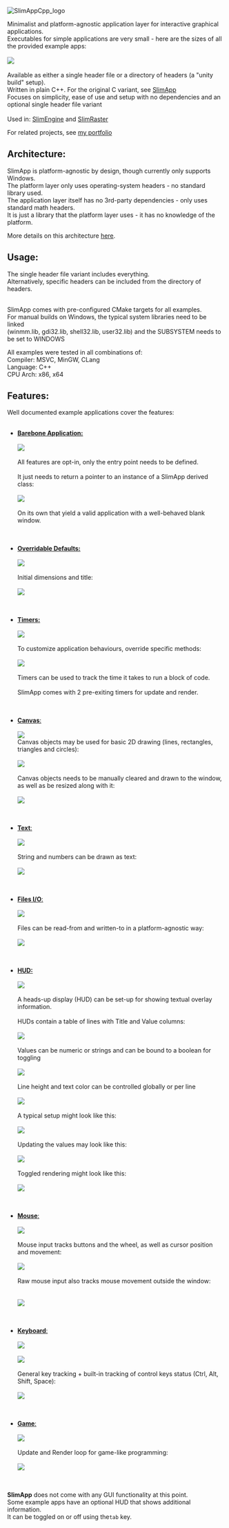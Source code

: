 <img src="SlimAppCpp_logo.png" alt="SlimAppCpp_logo"><br>

Minimalist and platform-agnostic application layer for interactive graphical applications.<br>
Executables for simple applications are very small - here are the sizes of all the provided example apps:<br><br>
<img src="src/examples/executables.png"><br><br>
Available as either a single header file or a directory of headers (a "unity build" setup).<br>
Written in plain C++. For the original C variant, see [SlimApp](https://github.com/HardCoreCodin/SlimApp)<br>
Focuses on simplicity, ease of use and setup with no dependencies and an optional single header file variant<br>
<br>
Used in: [SlimEngine](https://github.com/HardCoreCodin/SlimEngineCpp) and [SlimRaster](https://github.com/HardCoreCodin/SlimRasterCpp) <br>

For related projects, see [my portfolio](https://hardcorecodin.com/portfolio)

Architecture:
-
SlimApp is platform-agnostic by design, though currently only supports Windows.<br>
The platform layer only uses operating-system headers - no standard library used.<br>
The application layer itself has no 3rd-party dependencies - only uses standard math headers.<br>
It is just a library that the platform layer uses - it has no knowledge of the platform.<br>

More details on this architecture [here](https://youtu.be/Ev_TeQmus68).

Usage:
-
The single header file variant includes everything.<br>
Alternatively, specific headers can be included from the directory of headers.<br>
<br>

SlimApp comes with pre-configured CMake targets for all examples.<br>
For manual builds on Windows, the typical system libraries need to be linked<br>
(winmm.lib, gdi32.lib, shell32.lib, user32.lib) and the SUBSYSTEM needs to be set to WINDOWS<br>

All examples were tested in all combinations of:<br>
Compiler: MSVC, MinGW, CLang<br>
Language: C++<br>
CPU Arch: x86, x64<br>

Features:
-

Well documented example applications cover the features:<br><br>

* <b><u>Barebone Application:</b></u><br><br>
  <img src="src/examples/0_barebone.gif"><br><br>
  All features are opt-in, only the entry point needs to be defined.<br><br>
  It just needs to return a pointer to an instance of a SlimApp derived class:<br><br>
  <img src="src/examples/0_barebone.png"><br><br>
  On its own that yield a valid application with a well-behaved blank window.<br><br>
  <br>

* <b><u>Overridable Defaults: </b></u><br><br>
  <img src="src/examples/1_defaults.gif"><br><br>
  Initial dimensions and title:<br><br>
  <img src="src/examples/1_defaults.png"><br><br>
  <br>

* <b><u>Timers:</b></u><br><br>
  <img src="src/examples/2_time.gif"><br><br>
  To customize application behaviours, override specific methods:<br><br>
  <img src="src/examples/2_time.png"><br><br>
  Timers can be used to track the time it takes to run a block of code.<br><br>
  SlimApp comes with 2 pre-exiting timers for update and render.<br><br>
  <br>

* <b><u>Canvas</b>:</u><br><br>
  <img src="src/examples/3_canvas.gif"><br>
  Canvas objects may be used for basic 2D drawing (lines, rectangles, triangles and circles):<br><br>
  <img src="src/examples/3_shapes.png"><br><br>
  Canvas objects needs to be manually cleared and drawn to the window, as well as be resized along with it:<br><br>
  <img src="src/examples/3_canvas.png"><br><br>
  <br>

* <b><u>Text</b>:</u><br><br>
  <img src="src/examples/4_text.gif"><br><br>
  String and numbers can be drawn as text:<br><br>
  <img src="src/examples/4_text.png"><br><br>
  <br>

* <b><u>Files I/O</b>:</u><br><br>
  <img src="src/examples/5_files.gif"><br><br>
  Files can be read-from and written-to in a platform-agnostic way:<br><br>
  <img src="src/examples/5_files.png"><br><br>
  <br>
 
* <b><u>HUD:</b></u><br><br>
  <img src="src/examples/6_HUD.gif"><br><br>
  A heads-up display (HUD) can be set-up for showing textual overlay information.<br><br>
  HUDs contain a table of lines with Title and Value columns:<br><br> 
  <img src="src/examples/6_HUD_lines.png"><br><br>
  Values can be numeric or strings and can be bound to a boolean for toggling<br><br>
  <img src="src/examples/6_HUD.png"><br><br>
  Line height and text color can be controlled globally or per line<br><br>
  <img src="src/examples/6_HUD_settings.png"><br><br>
  A typical setup might look like this:<br><br>
  <img src="src/examples/6_HUD_setup.png"><br><br>
  Updating the values may look like this:<br><br>
  <img src="src/examples/6_HUD_update.png"><br><br>
  Toggled rendering might look like this:<br><br>
  <img src="src/examples/6_HUD_render.png"><br><br>
  <br>

* <b><u>Mouse</b>:</u><br><br>
  <img src="src/examples/7_mouse.gif"><br><br>
  Mouse input tracks buttons and the wheel, as well as cursor position and movement:<br><br>
  <img src="src/examples/7_mouse.png"><br><br>
  Raw mouse input also tracks mouse movement outside the window:<br><br>  
  <img src="src/examples/7_mouse_raw.png"><br><br>
  <br>

* <b><u>Keyboard</b>:</u><br><br>
  <img src="src/examples/8_keyboard.gif"><br><br>
  <img src="src/examples/8_keyboard_setup.png"><br><br>
  General key tracking + built-in tracking of control keys status (Ctrl, Alt, Shift, Space):<br><br>
  <img src="src/examples/8_keyboard_render.png"><br><br>
  <br>

* <b><u>Game</b>:</u><br><br>
  <img src="src/examples/9_game.gif"><br><br>
  Update and Render loop for game-like programming:<br><br>
  <img src="src/examples/9_game.png"><br><br>
  <br>
 
<b>SlimApp</b> does not come with any GUI functionality at this point.<br>
Some example apps have an optional HUD that shows additional information.<br>
It can be toggled on or off using the`tab` key.<br>

